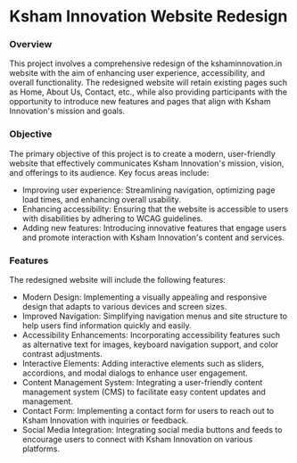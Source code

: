 # Ksham Innovation Website Redesign

### Overview
This project involves a comprehensive redesign of the kshaminnovation.in website with the aim of enhancing user experience, accessibility, and overall functionality. The redesigned website will retain existing pages such as Home, About Us, Contact, etc., while also providing participants with the opportunity to introduce new features and pages that align with Ksham Innovation's mission and goals.

### Objective
The primary objective of this project is to create a modern, user-friendly website that effectively communicates Ksham Innovation's mission, vision, and offerings to its audience. Key focus areas include:

- Improving user experience: Streamlining navigation, optimizing page load times, and enhancing overall usability.
- Enhancing accessibility: Ensuring that the website is accessible to users with disabilities by adhering to WCAG guidelines.
- Adding new features: Introducing innovative features that engage users and promote interaction with Ksham Innovation's content and services.

### Features
The redesigned website will include the following features:

- Modern Design: Implementing a visually appealing and responsive design that adapts to various devices and screen sizes.
- Improved Navigation: Simplifying navigation menus and site structure to help users find information quickly and easily.
- Accessibility Enhancements: Incorporating accessibility features such as alternative text for images, keyboard navigation support, and color contrast adjustments.
- Interactive Elements: Adding interactive elements such as sliders, accordions, and modal dialogs to enhance user engagement.
- Content Management System: Integrating a user-friendly content management system (CMS) to facilitate easy content updates and management.
- Contact Form: Implementing a contact form for users to reach out to Ksham Innovation with inquiries or feedback.
- Social Media Integration: Integrating social media buttons and feeds to encourage users to connect with Ksham Innovation on various platforms.
